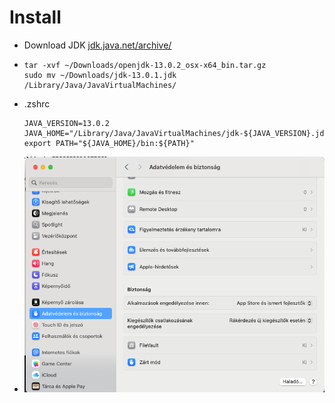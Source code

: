 # Install

* Download JDK [jdk.java.net/archive/][jdk_java_net_archive]
* ```shell
  tar -xvf ~/Downloads/openjdk-13.0.2_osx-x64_bin.tar.gz
  sudo mv ~/Downloads/jdk-13.0.1.jdk /Library/Java/JavaVirtualMachines/
  ```
* .zshrc
  ```shell
  JAVA_VERSION=13.0.2
  JAVA_HOME="/Library/Java/JavaVirtualMachines/jdk-${JAVA_VERSION}.jdk/Contents/Home"
  export PATH="${JAVA_HOME}/bin:${PATH}"
  ```
* ![img.png](../../images/commands/java/security_privacy.png)

[jdk_java_net_archive]:<https://jdk.java.net/archive/>
